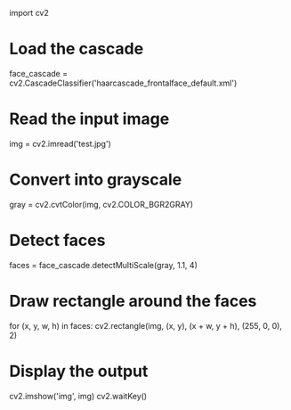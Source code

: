 import cv2

# Load the cascade
face_cascade = cv2.CascadeClassifier('haarcascade_frontalface_default.xml')

# Read the input image
img = cv2.imread('test.jpg')

# Convert into grayscale
gray = cv2.cvtColor(img, cv2.COLOR_BGR2GRAY)

# Detect faces
faces = face_cascade.detectMultiScale(gray, 1.1, 4)

# Draw rectangle around the faces
for (x, y, w, h) in faces:
    cv2.rectangle(img, (x, y), (x + w, y + h), (255, 0, 0), 2)

# Display the output
cv2.imshow('img', img)
cv2.waitKey()
